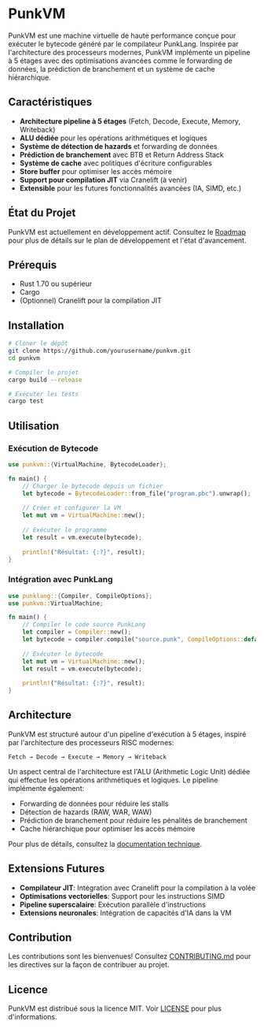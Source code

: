 # PunkVM

PunkVM est une machine virtuelle de haute performance conçue pour exécuter le bytecode généré par le compilateur PunkLang. Inspirée par l'architecture des processeurs modernes, PunkVM implémente un pipeline à 5 étages avec des optimisations avancées comme le forwarding de données, la prédiction de branchement et un système de cache hiérarchique.

## Caractéristiques

- **Architecture pipeline à 5 étages** (Fetch, Decode, Execute, Memory, Writeback)
- **ALU dédiée** pour les opérations arithmétiques et logiques
- **Système de détection de hazards** et forwarding de données
- **Prédiction de branchement** avec BTB et Return Address Stack
- **Système de cache** avec politiques d'écriture configurables
- **Store buffer** pour optimiser les accès mémoire
- **Support pour compilation JIT** via Cranelift (à venir)
- **Extensible** pour les futures fonctionnalités avancées (IA, SIMD, etc.)

## État du Projet

PunkVM est actuellement en développement actif. Consultez le [Roadmap](ROADMAP.md) pour plus de détails sur le plan de développement et l'état d'avancement.

## Prérequis

- Rust 1.70 ou supérieur
- Cargo
- (Optionnel) Cranelift pour la compilation JIT

## Installation

```bash
# Cloner le dépôt
git clone https://github.com/yourusername/punkvm.git
cd punkvm

# Compiler le projet
cargo build --release

# Exécuter les tests
cargo test
```

## Utilisation

### Exécution de Bytecode

```rust
use punkvm::{VirtualMachine, BytecodeLoader};

fn main() {
    // Charger le bytecode depuis un fichier
    let bytecode = BytecodeLoader::from_file("program.pbc").unwrap();
    
    // Créer et configurer la VM
    let mut vm = VirtualMachine::new();
    
    // Exécuter le programme
    let result = vm.execute(bytecode);
    
    println!("Résultat: {:?}", result);
}
```

### Intégration avec PunkLang

```rust
use punklang::{Compiler, CompileOptions};
use punkvm::VirtualMachine;

fn main() {
    // Compiler le code source PunkLang
    let compiler = Compiler::new();
    let bytecode = compiler.compile("source.punk", CompileOptions::default()).unwrap();
    
    // Exécuter le bytecode
    let mut vm = VirtualMachine::new();
    let result = vm.execute(bytecode);
    
    println!("Résultat: {:?}", result);
}
```

## Architecture

PunkVM est structuré autour d'un pipeline d'exécution à 5 étages, inspiré par l'architecture des processeurs RISC modernes:

```
Fetch → Decode → Execute → Memory → Writeback
```

Un aspect central de l'architecture est l'ALU (Arithmetic Logic Unit) dédiée qui effectue les opérations arithmétiques et logiques. Le pipeline implémente également:

- Forwarding de données pour réduire les stalls
- Détection de hazards (RAW, WAR, WAW)
- Prédiction de branchement pour réduire les pénalités de branchement
- Cache hiérarchique pour optimiser les accès mémoire

Pour plus de détails, consultez la [documentation technique](docs/ARCHITECTURE.md).

## Extensions Futures

- **Compilateur JIT**: Intégration avec Cranelift pour la compilation à la volée
- **Optimisations vectorielles**: Support pour les instructions SIMD
- **Pipeline superscalaire**: Exécution parallèle d'instructions
- **Extensions neuronales**: Intégration de capacités d'IA dans la VM

## Contribution

Les contributions sont les bienvenues! Consultez [CONTRIBUTING.md](CONTRIBUTING.md) pour les directives sur la façon de contribuer au projet.

## Licence

PunkVM est distribué sous la licence MIT. Voir [LICENSE](LICENSE) pour plus d'informations.

[//]: # (## Contact)

[//]: # ()
[//]: # (- Créateur: [YmC]&#40;mailto:votre.email@example.com&#41;)

[//]: # (- Twitter: [@votrecompte]&#40;https://twitter.com/votrecompte&#41;)

[//]: # (- Site Web: [https://example.com]&#40;https://example.com&#41;)
